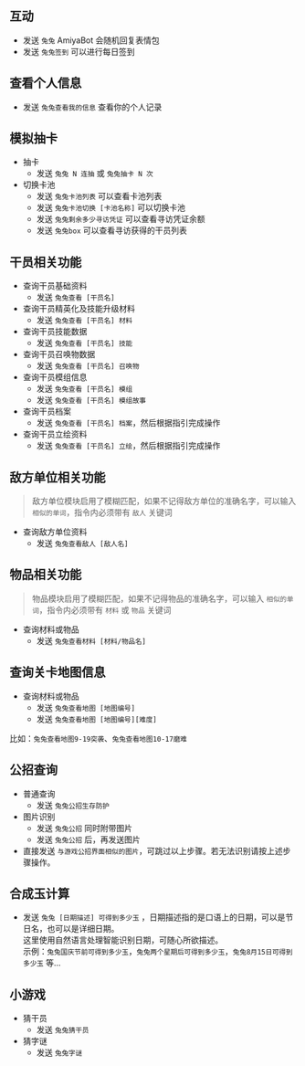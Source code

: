 ## 互动

- 发送 `兔兔` AmiyaBot 会随机回复表情包
- 发送 `兔兔签到` 可以进行每日签到

## 查看个人信息

- 发送 `兔兔查看我的信息` 查看你的个人记录

## 模拟抽卡

- 抽卡
    - 发送 `兔兔 N 连抽` 或 `兔兔抽卡 N 次`
- 切换卡池
    - 发送 `兔兔卡池列表` 可以查看卡池列表
    - 发送 `兔兔卡池切换 [卡池名称]` 可以切换卡池
    - 发送 `兔兔剩余多少寻访凭证` 可以查看寻访凭证余额
    - 发送 `兔兔box` 可以查看寻访获得的干员列表

## 干员相关功能

- 查询干员基础资料
    - 发送 `兔兔查看 [干员名]`
- 查询干员精英化及技能升级材料
    - 发送 `兔兔查看 [干员名] 材料`
- 查询干员技能数据
    - 发送 `兔兔查看 [干员名] 技能`
- 查询干员召唤物数据
    - 发送 `兔兔查看 [干员名] 召唤物`
- 查询干员模组信息
    - 发送 `兔兔查看 [干员名] 模组`
    - 发送 `兔兔查看 [干员名] 模组故事`
- 查询干员档案
    - 发送 `兔兔查看 [干员名] 档案`，然后根据指引完成操作
- 查询干员立绘资料
    - 发送 `兔兔查看 [干员名] 立绘`，然后根据指引完成操作

## 敌方单位相关功能

> 敌方单位模块启用了模糊匹配，如果不记得敌方单位的准确名字，可以输入 `相似的单词`，指令内必须带有 `敌人` 关键词

- 查询敌方单位资料
    - 发送 `兔兔查看敌人 [敌人名]`

## 物品相关功能

> 物品模块启用了模糊匹配，如果不记得物品的准确名字，可以输入 `相似的单词`，指令内必须带有 `材料` 或 `物品` 关键词

- 查询材料或物品
    - 发送 `兔兔查看材料 [材料/物品名]`

## 查询关卡地图信息

- 查询材料或物品
    - 发送 `兔兔查看地图 [地图编号]`
    - 发送 `兔兔查看地图 [地图编号][难度]`

比如：`兔兔查看地图9-19突袭`、`兔兔查看地图10-17磨难`

## 公招查询

- 普通查询
    - 发送 `兔兔公招生存防护`
- 图片识别
    - 发送 `兔兔公招` 同时附带图片
    - 发送 `兔兔公招` 后，再发送图片
- 直接发送 `与游戏公招界面相似的图片`，可跳过以上步骤。若无法识别请按上述步骤操作。

## 合成玉计算

- 发送 `兔兔 [日期描述] 可得到多少玉` ，日期描述指的是口语上的日期，可以是节日名，也可以是详细日期。<br>
  这里使用自然语言处理智能识别日期，可随心所欲描述。<br>
  示例：`兔兔国庆节前可得到多少玉`，`兔兔两个星期后可得到多少玉`，`兔兔8月15日可得到多少玉` 等...

## 小游戏

- 猜干员
    - 发送 `兔兔猜干员`
- 猜字谜
    - 发送 `兔兔字谜`